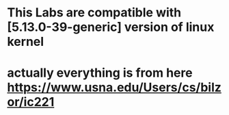 # This Labs are compatible with [5.13.0-39-generic] version of linux kernel
# actually everything is from here https://www.usna.edu/Users/cs/bilzor/ic221
